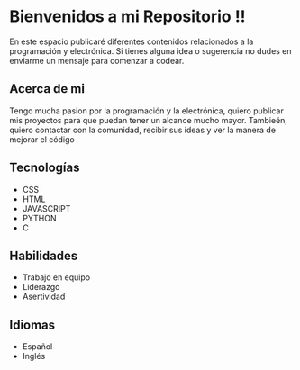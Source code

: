 # Bienvenidos a mi Repositorio !!

En este espacio publicaré diferentes contenidos relacionados a la programación y electrónica. Si tienes alguna idea o sugerencia no dudes en enviarme un mensaje para comenzar a codear.


## Acerca de mi

Tengo mucha pasion por la programación y la electrónica, quiero publicar mis proyectos para que puedan tener un alcance mucho mayor. Tambieén, quiero contactar con la comunidad, recibir sus ideas y ver la manera de mejorar el código 

## Tecnologías 

- CSS
- HTML
- JAVASCRIPT
- PYTHON
- C

## Habilidades

- Trabajo en equipo
- Liderazgo
- Asertividad

## Idiomas 

- Español
- Inglés




